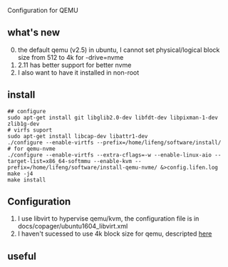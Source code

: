Configuration for QEMU

## what's new
0. the default qemu (v2.5) in ubuntu, I cannot set physical/logical block size from 512 to 4k for -drive=nvme
1. 2.11 has better support for better nvme
3. I also want to have it installed in non-root

## install

```shell
## configure
sudo apt-get install git libglib2.0-dev libfdt-dev libpixman-1-dev zlib1g-dev
# virfs suport
sudo apt-get install libcap-dev libattr1-dev
./configure --enable-virtfs --prefix=/home/lifeng/software/install/
# for qemu-nvme
./configure --enable-virtfs --extra-cflags=-w --enable-linux-aio --target-list=x86_64-softmmu --enable-kvm --prefix=/home/lifeng/software/install-qemu-nvme/ &>config.lifen.log
make -j4
make install
```

## Configuration
1. I use libvirt to hypervise qemu/kvm, the configuration file is in docs/copager/ubuntu1604\_libvirt.xml
2. I haven't sucessed to use 4k block size for qemu, descripted [here](https://stackoverflow.com/questions/49157684/setting-4k-block-size-for-nvme-in-qemu)

## useful


